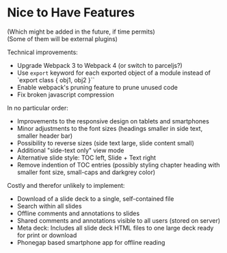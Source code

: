 Nice to Have Features
=====================

(Which might be added in the future, if time permits) <br/>
(Some of them will be external plugins)

Technical improvements:

 * Upgrade Webpack 3 to Webpack 4 (or switch to parceljs?)
 * Use `export` keyword for each exported object of a module instead of `export class { obj1, obj2 }``
 * Enable webpack's pruning feature to prune unused code
 * Fix broken javascript compression

In no particular order:

 * Improvements to the responsive design on tablets and smartphones
 * Minor adjustments to the font sizes (headings smaller in side text, smaller header bar)
 * Possibility to reverse sizes (side text large, slide content small)
 * Additional "side-text only" view mode
 * Alternative slide style: TOC left, Slide + Text right
 * Remove indention of TOC entries (possibly styling chapter heading with smaller font size, small-caps and darkgrey color)

 Costly and therefor unlikely to implement:

 * Download of a slide deck to a single, self-contained file
 * Search within all slides
 * Offline comments and annotations to slides
 * Shared comments and annotations visible to all users (stored on server)
 * Meta deck: Includes all slide deck HTML files to one large deck ready for print or download
 * Phonegap based smartphone app for offline reading
